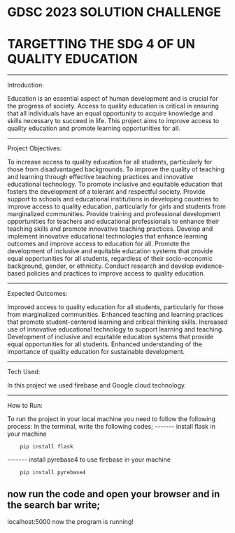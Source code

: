 # GDSC 2023 SOLUTION CHALLENGE 
# TARGETTING THE SDG 4 OF UN QUALITY EDUCATION
_______________________________________________________________________________________________________________________________________________________________________

Introduction:

Education is an essential aspect of human development and is crucial for the progress of society. Access to quality education is critical in ensuring that all individuals have an equal opportunity to acquire knowledge and skills necessary to succeed in life. This project aims to improve access to quality education and promote learning opportunities for all.
_______________________________________________________________________________________________________________________________________________________________________

Project Objectives:

To increase access to quality education for all students, particularly for those from disadvantaged backgrounds.
To improve the quality of teaching and learning through effective teaching practices and innovative educational technology.
To promote inclusive and equitable education that fosters the development of a tolerant and respectful society.
Provide support to schools and educational institutions in developing countries to improve access to quality education, particularly for girls and students from marginalized communities.
Provide training and professional development opportunities for teachers and educational professionals to enhance their teaching skills and promote innovative teaching practices.
Develop and implement innovative educational technologies that enhance learning outcomes and improve access to education for all.
Promote the development of inclusive and equitable education systems that provide equal opportunities for all students, regardless of their socio-economic background, gender, or ethnicity.
Conduct research and develop evidence-based policies and practices to improve access to quality education.
_______________________________________________________________________________________________________________________________________________________________________

Expected Outcomes:

Improved access to quality education for all students, particularly for those from marginalized communities.
Enhanced teaching and learning practices that promote student-centered learning and critical thinking skills.
Increased use of innovative educational technology to support learning and teaching.
Development of inclusive and equitable education systems that provide equal opportunities for all students.
Enhanced understanding of the importance of quality education for sustainable development.
_______________________________________________________________________________________________________________________________________________________________________

Tech Used:

In this project we used firebase and Google cloud technology.
_______________________________________________________________________________________________________________________________________________________________________

How to Run:

To run the project in your local machine you need to follow the following process: 
In the terminal, write the following codes;
------- install flask in your machine
        
        pip install flask
------- install pyrebase4 to use firebase in your machine
        
        pip install pyrebase4

now run the code and open your browser and in the search bar write;
-------- 
localhost:5000
now the program is running!

